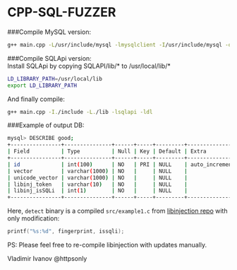 # CPP-SQL-FUZZER

###Compile MySQL version:  
```bash
g++ main.cpp -L/usr/include/mysql -lmysqlclient -I/usr/include/mysql -o fuzz.out 
```

###Compile SQLApi version:    
Install SQLApi by copying SQLAPI/lib/* to /usr/local/lib/*  
```bash
LD_LIBRARY_PATH=/usr/local/lib
export LD_LIBRARY_PATH
```
And finally compile:  
```bash
g++ main.cpp -I./include -L./lib -lsqlapi -ldl
```

###Example of output DB:
```bash
mysql> DESCRIBE good;
+----------------+---------------+------+-----+---------+----------------+
| Field          | Type          | Null | Key | Default | Extra          |
+----------------+---------------+------+-----+---------+----------------+
| id             | int(100)      | NO   | PRI | NULL    | auto_increment |
| vector         | varchar(1000) | NO   |     | NULL    |                |
| unicode_vector | varchar(1000) | NO   |     | NULL    |                |
| libinj_token   | varchar(10)   | NO   |     | NULL    |                |
| libinj_isSQLi  | int(1)        | NO   |     | NULL    |                |
+----------------+---------------+------+-----+---------+----------------+
```

Here, `detect` binary is a compiled `src/example1.c` from [libinjection repo](https://github.com/client9/libinjection) with only modification:
```c++
printf("%s:%d", fingerprint, issqli);
```
PS: Please feel free to re-compile libinjection with updates manually.

Vladimir Ivanov @httpsonly
